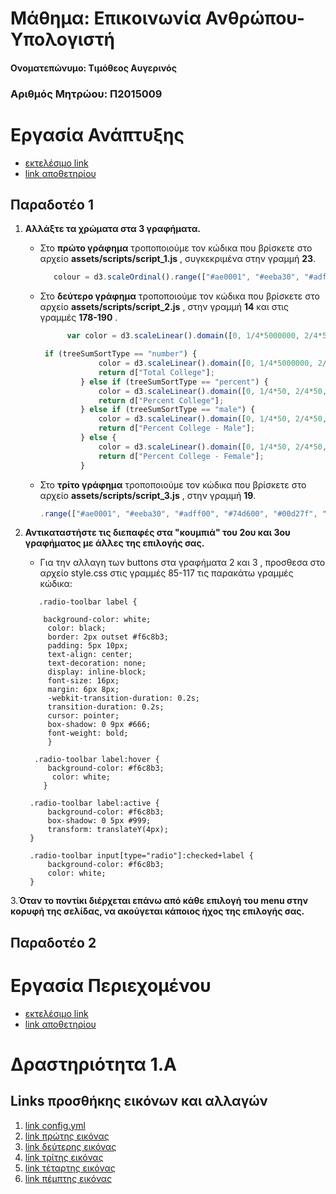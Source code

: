 # Μάθημα: Επικοινωνία Ανθρώπου-Υπολογιστή

#### Ονοματεπώνυμο: Τιμόθεος Αυγερινός

### Αριθμός Μητρώου: Π2015009


# Εργασία Ανάπτυξης

* [εκτελέσιμο link](https://p15avge.github.io/D3js-US-educational-attainment/)
* [link αποθετηρίου](https://github.com/p15avge/D3js-US-educational-attainment)

## Παραδοτέο 1   

1. **Αλλάξτε τα χρώματα στα 3 γραφήματα.**
       
     * Στο **πρώτο γράφημα** τροποποιούμε τον κώδικα που βρίσκετε στο αρχείο **assets/scripts/script_1.js** , συγκεκριμένα στην γραμμή **23**.
          ```javascript
             colour = d3.scaleOrdinal().range(["#ae0001", "#eeba30", "#adff00", "#74d600", "#00d27f", "#011f4b", "#005b96"])
          ``` 
     
     
     
     * Στο **δεύτερο γράφημα** τροποποιούμε τον κώδικα που βρίσκετε στο αρχείο **assets/scripts/script_2.js** , στην γραμμή **14** και στις   γραμμές **178-190** .
       ```javascript
             var color = d3.scaleLinear().domain([0, 1/4*5000000, 2/4*5000000, 3/4*5000000, 5000000]).range(["#73c3bf", "#a1d8c8", "#cbe0a7", "#f2db84"])
       ```
       ```javascript
        if (treeSumSortType == "number") {
                    color = d3.scaleLinear().domain([0, 1/4*5000000, 2/4*5000000, 3/4*5000000, 5000000]).range(["#73c3bf", "#a1d8c8", "#cbe0a7", "#f2db84"]);
                    return d["Total College"];
                } else if (treeSumSortType == "percent") {
                    color = d3.scaleLinear().domain([0, 1/4*50, 2/4*50, 3/4*50, 50]).range(["#73c3bf", "#a1d8c8", "#cbe0a7", "#f2db84"]);
                    return d["Percent College"];
                } else if (treeSumSortType == "male") {
                    color = d3.scaleLinear().domain([0, 1/4*50, 2/4*50, 3/4*50, 50]).range(["#73c3bf", "#a1d8c8", "#cbe0a7", "#f2db84"]);
                    return d["Percent College - Male"];
                } else {
                    color = d3.scaleLinear().domain([0, 1/4*50, 2/4*50, 3/4*50, 50]).range(["#73c3bf", "#a1d8c8", "#cbe0a7", "#f2db84"]);
                    return d["Percent College - Female"];
                }
       ```
       
       
     * Στο **τρίτο γράφημα** τροποποιούμε τον κώδικα που βρίσκετε στο αρχείο **assets/scripts/script_3.js** , στην γραμμή **19**.
         ```javascript 
         .range(["#ae0001", "#eeba30", "#adff00", "#74d600", "#00d27f", "#011f4b", "#005b96"])
         ```
 
2. **Αντικαταστήστε τις διεπαφές στα "κουμπιά" του 2ου και 3ου γραφήματος με άλλες της επιλογής σας.**
     * Για την αλλαγη των buttons στα γραφήματα 2 και 3 , προσθεσα στο αρχείο style.css στις γραμμές 85-117 τις παρακάτω γραμμές κώδικα:
     ```
        .radio-toolbar label {
        
         background-color: white; 
          color: black; 
          border: 2px outset #f6c8b3;
          padding: 5px 10px;
          text-align: center;
          text-decoration: none;
          display: inline-block;
          font-size: 16px;
          margin: 6px 8px;
          -webkit-transition-duration: 0.2s;
          transition-duration: 0.2s;
          cursor: pointer;
          box-shadow: 0 9px #666;
          font-weight: bold;
          }

       .radio-toolbar label:hover {
          background-color: #f6c8b3;
           color: white; 
         }

      .radio-toolbar label:active {
          background-color: #f6c8b3;
          box-shadow: 0 5px #999;
          transform: translateY(4px);
      }

      .radio-toolbar input[type="radio"]:checked+label {
          background-color: #f6c8b3;
          color: white;
      }
     ```
     
3.**Όταν το ποντίκι διέρχεται επάνω από κάθε επιλογή του menu στην κορυφή της σελίδας, να ακούγεται κάποιος ήχος της επιλογής σας.**
 

 
 
 
## Παραδοτέο 2 



# Εργασία Περιεχομένου

* [εκτελέσιμο link](https://p15avge.github.io/gr/)
* [link αποθετηρίου](https://github.com/p15avge/gr)

# Δραστηριότητα 1.Α

## Links προσθήκης εικόνων και αλλαγών 

  1. [link config.yml](https://github.com/p15avge/gr/pull/1/files)
  2. [link πρώτης εικόνας](https://p15avge.github.io/gr/gallery/apple-iii/)
  3. [link δεύτερης εικόνας](https://p15avge.github.io/gr/gallery/atari-520st/)
  4. [link τρίτης εικόνας](https://p15avge.github.io/gr/gallery/macbook-pro/)
  5. [link τέταρτης εικόνας](https://p15avge.github.io/gr/gallery/magnavox-odyssey/)
  6. [link πέμπτης εικόνας](https://p15avge.github.io/gr/gallery/toshiba-t1100/)
